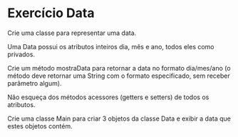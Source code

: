 # Exercício Data

Crie uma classe para representar uma data.

Uma Data possui os atributos inteiros dia, mês e ano, todos eles como privados.

Crie um método mostraData para retornar a data no formato dia/mes/ano (o método deve retornar uma String com o formato especificado, sem receber parâmetro algum).

Não esqueça dos métodos acessores (getters e setters) de todos os atributos.

Crie uma classe Main para criar 3 objetos da classe Data e exibir a data que estes objetos contém.